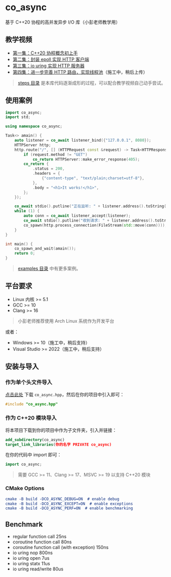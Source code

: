 # co_async

基于 C++20 协程的高并发异步 I/O 库（小彭老师教学用）

## 教学视频

- [第一集：C++20 协程概念初上手](https://www.bilibili.com/video/BV1Yz421Z7rZ)
- [第二集：封装 epoll 实现 HTTP 客户端](https://www.bilibili.com/video/BV18t421G7fD)
- [第三集：io uring 实现 HTTP 服务器](https://www.bilibili.com/video/BV1yD421H7KY)
- [第四集：进一步完善 HTTP 路由，实现线程池](https://space.bilibili.com/263032155)（施工中，稍后上传）

> [steps 目录](steps) 是本库代码逐渐成形的过程，可以配合教学视频自己动手尝试。

## 使用案例

```cpp
import co_async;
import std;

using namespace co_async;

Task<> amain() {
    auto listener = co_await listener_bind({"127.0.0.1", 8080});
    HTTPServer http;
    http.route("/", [] (HTTPRequest const &request) -> Task<HTTPResponse> {
        if (request.method != "GET")
            co_return HTTPServer::make_error_response(405);
        co_return {
            .status = 200,
            .headers = {
                {"content-type", "text/plain;charset=utf-8"},
            },
            .body = "<h1>It works!</h1>",
        };
    });

    co_await stdio().putline("正在监听: " + listener.address().toString());
    while (1) {
        auto conn = co_await listener_accept(listener);
        co_await stdio().putline("收到请求: " + listener.address().toString());
        co_spawn(http.process_connection(FileStream(std::move(conn))));
    }
}

int main() {
    co_spawn_and_wait(amain());
    return 0;
}
```

> [examples 目录](examples) 中有更多案例。

## 平台要求

- Linux 内核 >= 5.1
- GCC >= 10
- Clang >= 16

> 小彭老师推荐使用 Arch Linux 系统作为开发平台

或者：

- Windows >= 10（施工中，稍后支持）
- Visual Studio >= 2022（施工中，稍后支持）

## 安装与导入

### 作为单个头文件导入

[点击此处](co_async.hpp) 下载 `co_async.hpp`，然后在你的项目中引入即可：

```cpp
#include "co_async.hpp"
```

### 作为 C++20 模块导入

将本项目下载到你的项目中作为子文件夹，引入并链接：

```cmake
add_subdirectory(co_async)
target_link_libraries(你的名字 PRIVATE co_async)
```

在你的代码中 import 即可：

```cpp
import co_async;
```

> 需要 GCC >= 11、Clang >= 17、MSVC >= 19 以支持 C++20 模块

### CMake Options

```cmake
cmake -B build -DCO_ASYNC_DEBUG=ON  # enable debug
cmake -B build -DCO_ASYNC_EXCEPT=ON  # enable exceptions
cmake -B build -DCO_ASYNC_PERF=ON  # enable benchmarking
```

## Benchmark

- regular function call 25ns
- coroutine function call 80ns
- coroutine function call (with exception) 150ns
- io uring nop 800ns
- io uring open 7us
- io uring statx 11us
- io uring read/write 80us
